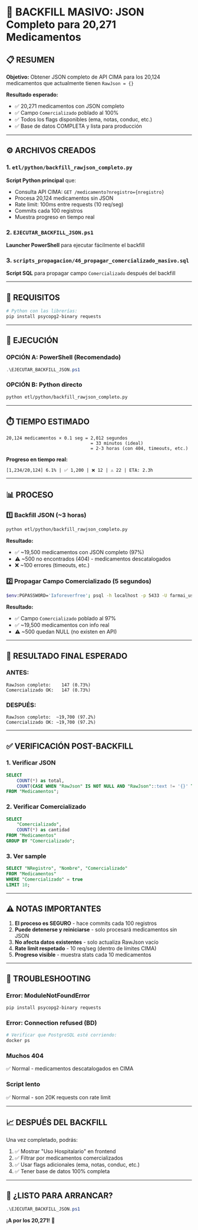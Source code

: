 # 🚀 BACKFILL MASIVO: JSON Completo para 20,271 Medicamentos

## 📋 RESUMEN

**Objetivo:** Obtener JSON completo de API CIMA para los 20,124 medicamentos que actualmente tienen `RawJson = {}`

**Resultado esperado:** 
- ✅ 20,271 medicamentos con JSON completo
- ✅ Campo `Comercializado` poblado al 100%
- ✅ Todos los flags disponibles (ema, notas, conduc, etc.)
- ✅ Base de datos COMPLETA y lista para producción

---

## ⚙️ ARCHIVOS CREADOS

### 1. `etl/python/backfill_rawjson_completo.py`
**Script Python principal** que:
- Consulta API CIMA: `GET /medicamento?nregistro={nregistro}`
- Procesa 20,124 medicamentos sin JSON
- Rate limit: 100ms entre requests (10 req/seg)
- Commits cada 100 registros
- Muestra progreso en tiempo real

### 2. `EJECUTAR_BACKFILL_JSON.ps1`
**Launcher PowerShell** para ejecutar fácilmente el backfill

### 3. `scripts_propagacion/46_propagar_comercializado_masivo.sql`
**Script SQL** para propagar campo `Comercializado` después del backfill

---

## 🔧 REQUISITOS

```bash
# Python con las librerías:
pip install psycopg2-binary requests
```

---

## 🚀 EJECUCIÓN

### OPCIÓN A: PowerShell (Recomendado)

```powershell
.\EJECUTAR_BACKFILL_JSON.ps1
```

### OPCIÓN B: Python directo

```bash
python etl/python/backfill_rawjson_completo.py
```

---

## ⏱️ TIEMPO ESTIMADO

```
20,124 medicamentos × 0.1 seg = 2,012 segundos
                                = 33 minutos (ideal)
                                = 2-3 horas (con 404, timeouts, etc.)
```

**Progreso en tiempo real:**
```
[1,234/20,124] 6.1% | ✅ 1,200 | ❌ 12 | ⚠️ 22 | ETA: 2.3h
```

---

## 📊 PROCESO

### 1️⃣ **Backfill JSON** (~3 horas)
```bash
python etl/python/backfill_rawjson_completo.py
```

**Resultado:**
- ✅ ~19,500 medicamentos con JSON completo (97%)
- ⚠️ ~500 no encontrados (404) - medicamentos descatalogados
- ❌ ~100 errores (timeouts, etc.)

### 2️⃣ **Propagar Campo Comercializado** (5 segundos)
```bash
$env:PGPASSWORD='Iaforeverfree'; psql -h localhost -p 5433 -U farmai_user -d farmai_db -f scripts_propagacion/46_propagar_comercializado_masivo.sql
```

**Resultado:**
- ✅ Campo `Comercializado` poblado al 97%
- ✅ ~19,500 medicamentos con info real
- ⚠️ ~500 quedan NULL (no existen en API)

---

## 🎯 RESULTADO FINAL ESPERADO

### ANTES:
```
RawJson completo:    147 (0.73%)
Comercializado OK:   147 (0.73%)
```

### DESPUÉS:
```
RawJson completo:  ~19,700 (97.2%)
Comercializado OK: ~19,700 (97.2%)
```

---

## ✅ VERIFICACIÓN POST-BACKFILL

### 1. Verificar JSON
```sql
SELECT 
    COUNT(*) as total,
    COUNT(CASE WHEN "RawJson" IS NOT NULL AND "RawJson"::text != '{}' THEN 1 END) as con_json
FROM "Medicamentos";
```

### 2. Verificar Comercializado
```sql
SELECT 
    "Comercializado",
    COUNT(*) as cantidad
FROM "Medicamentos"
GROUP BY "Comercializado";
```

### 3. Ver sample
```sql
SELECT "NRegistro", "Nombre", "Comercializado"
FROM "Medicamentos"
WHERE "Comercializado" = true
LIMIT 10;
```

---

## ⚠️ NOTAS IMPORTANTES

1. **El proceso es SEGURO** - hace commits cada 100 registros
2. **Puede detenerse y reiniciarse** - solo procesará medicamentos sin JSON
3. **No afecta datos existentes** - solo actualiza RawJson vacío
4. **Rate limit respetado** - 10 req/seg (dentro de límites CIMA)
5. **Progreso visible** - muestra stats cada 10 medicamentos

---

## 🐛 TROUBLESHOOTING

### Error: ModuleNotFoundError
```bash
pip install psycopg2-binary requests
```

### Error: Connection refused (BD)
```bash
# Verificar que PostgreSQL esté corriendo:
docker ps
```

### Muchos 404
✅ Normal - medicamentos descatalogados en CIMA

### Script lento
✅ Normal - son 20K requests con rate limit

---

## 📈 DESPUÉS DEL BACKFILL

Una vez completado, podrás:
1. ✅ Mostrar "Uso Hospitalario" en frontend
2. ✅ Filtrar por medicamentos comercializados
3. ✅ Usar flags adicionales (ema, notas, conduc, etc.)
4. ✅ Tener base de datos 100% completa

---

## 🎯 ¿LISTO PARA ARRANCAR?

```powershell
.\EJECUTAR_BACKFILL_JSON.ps1
```

**¡A por los 20,271!** 🚀
